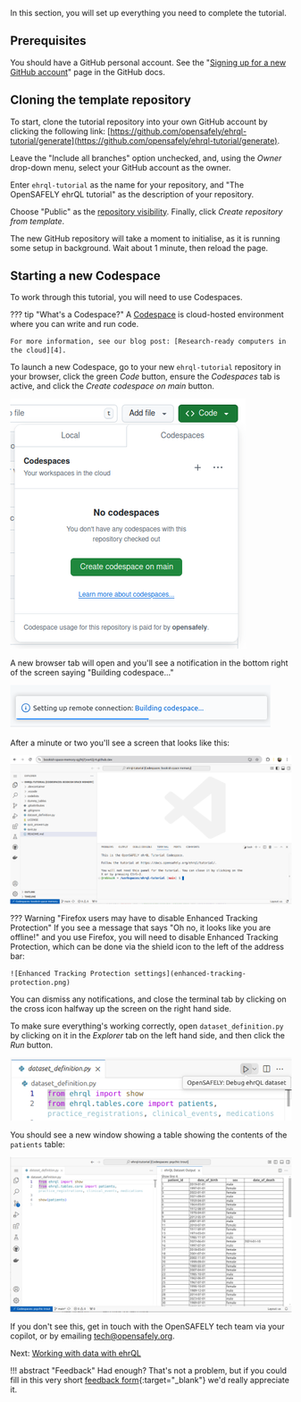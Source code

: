 In this section, you will set up everything you need to complete the tutorial.

## Prerequisites

You should have a GitHub personal account.
See the "[Signing up for a new GitHub account][1]" page in the GitHub docs.

## Cloning the template repository

To start, clone the tutorial repository into your own GitHub account by clicking the following link: [https://github.com/opensafely/ehrql-tutorial/generate](https://github.com/opensafely/ehrql-tutorial/generate).

Leave the "Include all branches" option unchecked, and, using the _Owner_ drop-down menu, select your GitHub account as the owner.

Enter `ehrql-tutorial` as the name for your repository, and "The OpenSAFELY ehrQL tutorial" as the description of your repository.

Choose "Public" as the [repository visibility](https://docs.opensafely.org/repositories/#repository-visibility). Finally, click _Create repository from template_.

The new GitHub repository will take a moment to initialise, as it is running some setup in background. Wait about 1 minute, then reload the page.

## Starting a new Codespace

To work through this tutorial, you will need to use Codespaces.

??? tip "What's a Codespace?"
    A [Codespace][3] is cloud-hosted environment where you can write and run code.

    For more information, see our blog post: [Research-ready computers in the cloud][4].

To launch a new Codespace, go to your new `ehrql-tutorial` repository in your browser, click the green _Code_ button, ensure the _Codespaces_ tab is active, and click the _Create codespace on main_ button.

![A screenshot of the buttons that need to be clicked](green-buttons.png)

A new browser tab will open and you'll see a notification in the bottom right of the screen saying "Building codespace..."

![A screenshot of the notification saying "Building codepsace..."](building-codespace.png)

After a minute or two you'll see a screen that looks like this:

![New Codespace screen](new-codespace-screen.png)

??? Warning "Firefox users may have to disable Enhanced Tracking Protection"
    If you see a message that says "Oh no, it looks like you are offline!" and you use Firefox, you will need to disable Enhanced Tracking Protection, which can be done via the shield icon to the left of the address bar:

    ![Enhanced Tracking Protection settings](enhanced-tracking-protection.png)

You can dismiss any notifications, and close the terminal tab by clicking on the cross icon halfway up the screen on the right hand side.

To make sure everything's working correctly, open `dataset_definition.py` by clicking on it in the _Explorer_ tab on the left hand side, and then click the _Run_ button.

![Run button](run-button.png)

You should see a new window showing a table showing the contents of the `patients` table:

![Output from a sucessful run](successful-run.png)

If you don't see this, get in touch with the OpenSAFELY tech team via your copilot, or by emailing tech@opensafely.org.

Next: [Working with data with ehrQL](../working-with-data-with-ehrql/index.md)

!!! abstract "Feedback"
    Had enough? That's not a problem, but if you could fill in this very short [feedback form][5]{:target="_blank"} we'd really appreciate it.

[1]: https://docs.github.com/en/get-started/start-your-journey/creating-an-account-on-github
[2]: https://github.com/opensafely/ehrql-tutorial/
[3]: https://docs.github.com/en/codespaces/overview
[4]: https://www.bennett.ox.ac.uk/blog/2024/07/research-ready-computers-in-the-cloud/
[5]: https://docs.google.com/forms/d/e/1FAIpQLSeouuTXPnwShAjBllyln4tl2Q52PMG_aUhpma4odpE2MmCngg/viewform
